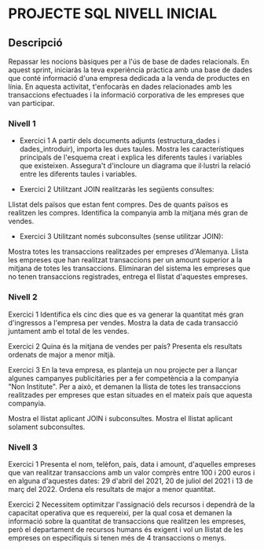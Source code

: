 # PROJECTE SQL NIVELL INICIAL

## Descripció
Repassar les nocions bàsiques per a l'ús de base de dades relacionals. En aquest sprint, iniciaràs la teva experiència pràctica amb una base de dades que conté informació d'una empresa dedicada a la venda de productes en línia. En aquesta activitat, t'enfocaràs en dades relacionades amb les transaccions efectuades i la informació corporativa de les empreses que van participar.

### Nivell 1

- Exercici 1
A partir dels documents adjunts (estructura_dades i dades_introduir), importa les dues taules. Mostra les característiques principals de l'esquema creat i explica les diferents taules i variables que existeixen. Assegura't d'incloure un diagrama que il·lustri la relació entre les diferents taules i variables.

- Exercici 2
Utilitzant JOIN realitzaràs les següents consultes:

Llistat dels països que estan fent compres.
Des de quants països es realitzen les compres.
Identifica la companyia amb la mitjana més gran de vendes.

- Exercici 3
Utilitzant només subconsultes (sense utilitzar JOIN):

Mostra totes les transaccions realitzades per empreses d'Alemanya.
Llista les empreses que han realitzat transaccions per un amount superior a la mitjana de totes les transaccions.
Eliminaran del sistema les empreses que no tenen transaccions registrades, entrega el llistat d'aquestes empreses.

### Nivell 2

Exercici 1
Identifica els cinc dies que es va generar la quantitat més gran d'ingressos a l'empresa per vendes. Mostra la data de cada transacció juntament amb el total de les vendes.


Exercici 2
Quina és la mitjana de vendes per país? Presenta els resultats ordenats de major a menor mitjà.


Exercici 3
En la teva empresa, es planteja un nou projecte per a llançar algunes campanyes publicitàries per a fer competència a la companyia "Non Institute". Per a això, et demanen la llista de totes les transaccions realitzades per empreses que estan situades en el mateix país que aquesta companyia.

Mostra el llistat aplicant JOIN i subconsultes.
Mostra el llistat aplicant solament subconsultes.

### Nivell 3

Exercici 1
Presenta el nom, telèfon, país, data i amount, d'aquelles empreses que van realitzar transaccions amb un valor comprès entre 100 i 200 euros i en alguna d'aquestes dates: 29 d'abril del 2021, 20 de juliol del 2021 i 13 de març del 2022. Ordena els resultats de major a menor quantitat.


Exercici 2
Necessitem optimitzar l'assignació dels recursos i dependrà de la capacitat operativa que es requereixi, per la qual cosa et demanen la informació sobre la quantitat de transaccions que realitzen les empreses, però el departament de recursos humans és exigent i vol un llistat de les empreses on especifiquis si tenen més de 4 transaccions o menys.

